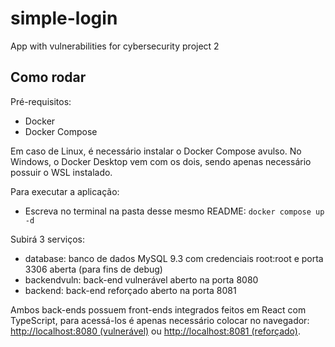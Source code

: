 # simple-login

App with vulnerabilities for cybersecurity project 2

## Como rodar

Pré-requisitos:
- Docker
- Docker Compose

Em caso de Linux, é necessário instalar o Docker Compose avulso. No Windows, o Docker Desktop vem com os dois, sendo apenas necessário possuir o WSL instalado.

Para executar a aplicação:
- Escreva no terminal na pasta desse mesmo README: `docker compose up -d`

Subirá 3 serviços:
- database: banco de dados MySQL 9.3 com credenciais root:root e porta 3306 aberta (para fins de debug)
- backendvuln: back-end vulnerável aberto na porta 8080
- backend: back-end reforçado aberto na porta 8081

Ambos back-ends possuem front-ends integrados feitos em React com TypeScript, para acessá-los é apenas necessário colocar no navegador: [http://localhost:8080 (vulnerável)](http://localhost:8080) ou [http://localhost:8081 (reforçado)](http://localhost:8081).


